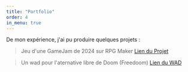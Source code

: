 ```yaml
---
title: "Portfolio"
order: 4
in_menu: true
---
```

De mon expérience, j'ai pu produire quelques projets :

> Jeu d'une GameJam de 2024 sur RPG Maker [Lien du Projet](https://terentio-capici.itch.io/un-jeu-de-dbutant)

> Un wad pour l'aternative libre de Doom (Freedoom) [Lien du WAD](https://terentio-capici.itch.io/freedoom-exatium) 